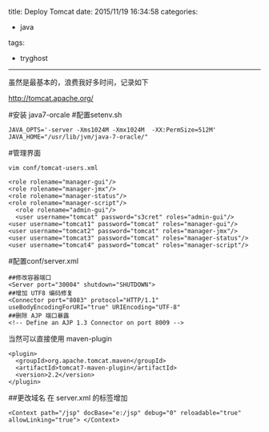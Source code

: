 title: Deploy Tomcat
date: 2015/11/19 16:34:58
categories:

 - java 


tags:

- tryghost

---

虽然是最基本的，浪费我好多时间，记录如下

http://tomcat.apache.org/

#安装 java7-orcale
#配置setenv.sh
```language-bash
JAVA_OPTS='-server -Xms1024M -Xmx1024M  -XX:PermSize=512M'
JAVA_HOME="/usr/lib/jvm/java-7-oracle/"
```
#管理界面
```language-xml
vim conf/tomcat-users.xml

<role rolename="manager-gui"/>
<role rolename="manager-jmx"/>
<role rolename="manager-status"/>
<role rolename="manager-script"/>
  <role rolename="admin-gui"/>
  <user username="tomcat" password="s3cret" roles="admin-gui"/>
<user username="tomcat1" password="tomcat" roles="manager-gui"/>
<user username="tomcat2" password="tomcat" roles="manager-jmx"/>
<user username="tomcat3" password="tomcat" roles="manager-status"/>
<user username="tomcat4" password="tomcat" roles="manager-script"/>
```
#配置conf/server.xml
```language-xml
##修改容器端口
<Server port="30004" shutdown="SHUTDOWN">
##增加 UTF8 编码修复
<Connector port="8083" protocol="HTTP/1.1"
useBodyEncodingForURI="true" URIEncoding="UTF-8"
##删除 AJP 端口暴露
<!-- Define an AJP 1.3 Connector on port 8009 -->

```


当然可以直接使用 maven-plugin
```language-xml
<plugin>
  <groupId>org.apache.tomcat.maven</groupId>
  <artifactId>tomcat7-maven-plugin</artifactId>
  <version>2.2</version>
</plugin>

```

##更改域名
在 server.xml 的<Host>标签增加
```language-xml
<Context path="/jsp" docBase="e:/jsp" debug="0" reloadable="true" allowLinking="true"> </Context>

```



